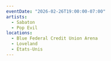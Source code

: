 ```yaml
---
eventDate: "2026-02-26T19:00:00-07:00"
artists:
  - Sabaton
  - Pop Evil
locations:
  - Blue Federal Credit Union Arena
  - Loveland
  - États-Unis
---
```

